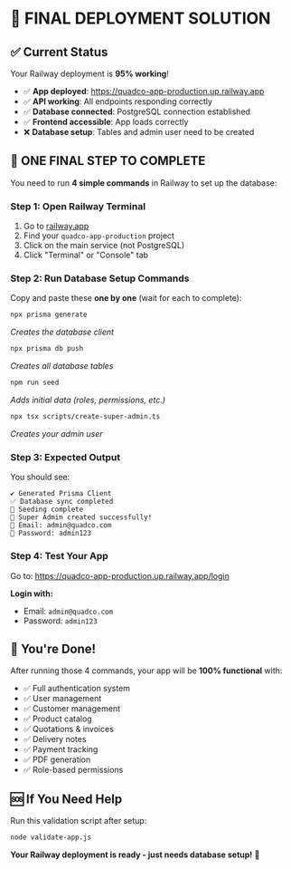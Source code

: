 # 🎯 FINAL DEPLOYMENT SOLUTION

## ✅ Current Status
Your Railway deployment is **95% working**!

- ✅ **App deployed**: https://quadco-app-production.up.railway.app
- ✅ **API working**: All endpoints responding correctly
- ✅ **Database connected**: PostgreSQL connection established
- ✅ **Frontend accessible**: App loads correctly
- ❌ **Database setup**: Tables and admin user need to be created

## 🔧 ONE FINAL STEP TO COMPLETE

You need to run **4 simple commands** in Railway to set up the database:

### **Step 1: Open Railway Terminal**
1. Go to [railway.app](https://railway.app)
2. Find your `quadco-app-production` project
3. Click on the main service (not PostgreSQL)
4. Click "Terminal" or "Console" tab

### **Step 2: Run Database Setup Commands**
Copy and paste these **one by one** (wait for each to complete):

```bash
npx prisma generate
```
*Creates the database client*

```bash
npx prisma db push
```
*Creates all database tables*

```bash
npm run seed
```
*Adds initial data (roles, permissions, etc.)*

```bash
npx tsx scripts/create-super-admin.ts
```
*Creates your admin user*

### **Step 3: Expected Output**
You should see:
```
✔ Generated Prisma Client
✅ Database sync completed  
🌱 Seeding complete
🎉 Super Admin created successfully!
📧 Email: admin@quadco.com
🔑 Password: admin123
```

### **Step 4: Test Your App**
Go to: https://quadco-app-production.up.railway.app/login

**Login with:**
- Email: `admin@quadco.com`
- Password: `admin123`

## 🎉 You're Done!

After running those 4 commands, your app will be **100% functional** with:
- ✅ Full authentication system
- ✅ User management
- ✅ Customer management
- ✅ Product catalog
- ✅ Quotations & invoices
- ✅ Delivery notes
- ✅ Payment tracking
- ✅ PDF generation
- ✅ Role-based permissions

## 🆘 If You Need Help
Run this validation script after setup:
```bash
node validate-app.js
```

**Your Railway deployment is ready - just needs database setup!** 🚀
